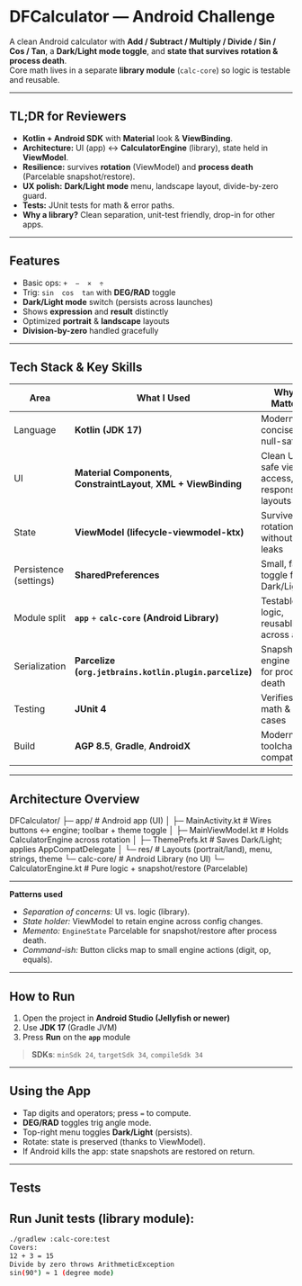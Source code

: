 # DFCalculator — Android Challenge

A clean Android calculator with **Add / Subtract / Multiply / Divide / Sin / Cos / Tan**, a **Dark/Light mode toggle**, and **state that survives rotation & process death**.  
Core math lives in a separate **library module** (`calc-core`) so logic is testable and reusable.

---

## TL;DR for Reviewers

- **Kotlin + Android SDK** with **Material** look & **ViewBinding**.
- **Architecture:** UI (app) ↔ **CalculatorEngine** (library), state held in **ViewModel**.
- **Resilience:** survives **rotation** (ViewModel) and **process death** (Parcelable snapshot/restore).
- **UX polish:** **Dark/Light mode** menu, landscape layout, divide-by-zero guard.
- **Tests:** JUnit tests for math & error paths.
- **Why a library?** Clean separation, unit-test friendly, drop-in for other apps.

---

## Features

- Basic ops: `+  −  ×  ÷`
- Trig: `sin  cos  tan` with **DEG/RAD** toggle  
- **Dark/Light mode** switch (persists across launches)  
- Shows **expression** and **result** distinctly  
- Optimized **portrait** & **landscape** layouts  
- **Division-by-zero** handled gracefully

---

## Tech Stack & Key Skills

| Area | What I Used | Why It Matters |
|---|---|---|
| Language | **Kotlin (JDK 17)** | Modern, concise, null-safety |
| UI | **Material Components**, **ConstraintLayout**, **XML + ViewBinding** | Clean UI, safe view access, responsive layouts |
| State | **ViewModel (lifecycle-viewmodel-ktx)** | Survives rotation without leaks |
| Persistence (settings) | **SharedPreferences** | Small, fast toggle for Dark/Light |
| Module split | **`app`** + **`calc-core` (Android Library)** | Testable logic, reusable across apps |
| Serialization | **Parcelize (`org.jetbrains.kotlin.plugin.parcelize`)** | Snapshot engine state for process death |
| Testing | **JUnit 4** | Verifies core math & edge cases |
| Build | **AGP 8.5**, **Gradle**, **AndroidX** | Modern toolchain compatibility |

---

## Architecture Overview
DFCalculator/
├─ app/                         # Android app (UI)
│  ├─ MainActivity.kt           # Wires buttons ↔ engine; toolbar + theme toggle
│  ├─ MainViewModel.kt          # Holds CalculatorEngine across rotation
│  ├─ ThemePrefs.kt             # Saves Dark/Light; applies AppCompatDelegate
│  └─ res/                      # Layouts (portrait/land), menu, strings, theme
└─ calc-core/                   # Android Library (no UI)
   └─ CalculatorEngine.kt       # Pure logic + snapshot/restore (Parcelable)


------------------------------------------


**Patterns used**
- *Separation of concerns:* UI vs. logic (library).
- *State holder:* ViewModel to retain engine across config changes.
- *Memento:* `EngineState` Parcelable for snapshot/restore after process death.
- *Command-ish:* Button clicks map to small engine actions (digit, op, equals).

---

## How to Run

1. Open the project in **Android Studio (Jellyfish or newer)**  
2. Use **JDK 17** (Gradle JVM)  
3. Press **Run** on the **`app`** module

> **SDKs**: `minSdk 24`, `targetSdk 34`, `compileSdk 34`

---

## Using the App

- Tap digits and operators; press `=` to compute.  
- **DEG/RAD** toggles trig angle mode.  
- Top-right menu toggles **Dark/Light** (persists).  
- Rotate: state is preserved (thanks to ViewModel).  
- If Android kills the app: state snapshots are restored on return.

---

## Tests

## Run Junit tests (library module):
```bash
./gradlew :calc-core:test
Covers:
12 + 3 = 15
Divide by zero throws ArithmeticException
sin(90°) ≈ 1 (degree mode)




